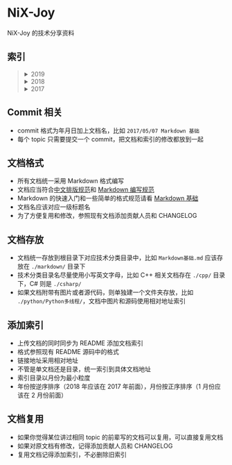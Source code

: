 # NiX-Joy

NiX-Joy 的技术分享资料

## 索引

<blockquote>
<details>
    <summary>2019</summary>
    <blockquote>
    <details>
        <summary>01</summary>
        <blockquote>
            <a href="java/synchronized的升级/synchronized.md">synchronied的升级</a>
        </blockquote>
    </details>
    <details>
        <summary>02</summary>
        <blockquote>
            <a href="Search\Elasticsearch\elasticsearch · 入门.md">elasticsearch入门</a>
        </blockquote>
    </details> 
	     <details>
        <summary>03</summary>
        <blockquote>
            <a href="java/布隆过滤器/布隆过滤器.md">布隆过滤器</a>
        </blockquote>
        <blockquote>
            <a href="database/数据库索引/index.md">数据库索引说</a>
        </blockquote>
    </details> 
    </blockquote>
</details>
<details>
    <summary>2018</summary>
    <blockquote>
        <details>
            <summary>05</summary>
            <blockquote>
                <a href="java/java内存解析/Java内存解析.md">java 内存解析</a>
            </blockquote>
        </details> 
        <details>
            <summary>06</summary>
            <blockquote>
                <a href="data-structure/平衡树--红黑树.md">红黑树的插入</a>
            </blockquote>
            <blockquote>
                <a href="java/并发">Java 并发</a>
            </blockquote>
        </details>
        <details>
            <summary>09</summary>
            <blockquote>
                <a href="GA/贝叶斯思维/贝叶斯入门.md">贝叶斯入门</a>
            </blockquote>
            <blockquote>
                <a href="android/异步消息处理机制与android服务/异步消息处理机制与Android服务.md">异步消息处理机制与Android服务</a>
            </blockquote>
            <blockquote>
                <a href="java/web请求过程/深入web请求过程.md">深入web请求过程</a>
            </blockquote>
            <blockquote>
                <a href="network/HTTP&HTTPS/HTTP&HTTPS.md">HTTP&HTTPS</a>
            </blockquote>
        </details>
        <details>
            <summary>10</summary>
            <blockquote>
                <a href="java/NIO入门/NIO 概述.md">NIO 概述</a>
            </blockquote>
            <blockquote>
                <a href="java/servlet重定向问题/Servlet重定向问题.md">Servlet重定向问题</a>
            </blockquote>
            <blockquote>
                <a href="GA/贝叶斯网络与神经网络/BayesNetwork.md">贝叶斯网络</a>
            </blockquote>
            <blockquote>
                <a href="GA/knapsackProblem/KnapsackProblem.md">背包问题</a>
            </blockquote>
		      	<blockquote>
                <a href="java/GC/GCmd.md">GC垃圾回收器</a>
            </blockquote>
            <blockquote>
                <a href="Linux/Linux间进程通信/Linux间进程通信.md">Linux间进程通信</a>
            </blockquote>
            <blockquote>
                <a href="js/JS预编译过程.md">JS预编译过程</a>
            </blockquote>
        </details>
        <details>
            <summary>11</summary> 
            <blockquote>
                <a href="algorithm\KMP\KMP.md">kmp</a>
            </blockquote>
            <blockquote>
                <a href="GA\遗传算法\GeneticAlgorithms.md">遗传算法</a>
            </blockquote>
			      <blockquote>
                <a href="GA\分支界限法\分支界限法.md">分支界限法</a>
            </blockquote>
        </details>
        <details>
            <summary>12</summary>
            <blockquote>
                <a href="java/java2ee/JAVAEE_NORM.md">javaee规范</a>
            </blockquote>
            <blockquote>
                <a href="java/spring/SPRING_IOC.md">springIOC</a>
            </blockquote>
            <blockquote>
                <a href="java/并发/浅析volitile.md">浅析volatile</a>
            </blockquote>
            <blockquote>
                <a href="js/JS数组(改变原数组的方法).md">JS数组(改变原数组的方法)</a>
            </blockquote>
            <blockquote>
                <a href="network/UDP_TCP/UDP_TCP.md">UDP_TCP</a>
            </blockquote>
			<blockquote>
                <a href="java/类加载与双亲委派模式/Java类加载与双亲委派模式.md">Java类加载与双亲委派模式</a>
            </blockquote>
        </details>
	</blockquote>
</details>
<details>
    <summary>2017</summary>
    <blockquote>
    <details>
        <summary>05</summary>
        <blockquote>
            <a href="markdown/Markdown基础.md">Markdown 基础</a>
        </blockquote>
    </details>
    </blockquote>
</details>
</blockquote>

## Commit 相关

* commit 格式为年月日加上文档名，比如 `2017/05/07 Markdown 基础`
* 每个 topic 只需要提交一个 commit，把文档和索引的修改都放到一起 

## 文档格式

* 所有文档统一采用 Markdown 格式编写
* 文档应当符合[中文排版规范](https://github.com/sparanoid/chinese-copywriting-guidelines)和 [Markdown 编写规范](https://github.com/DavidAnson/markdownlint/blob/master/doc/Rules.md)
* Markdown 的快速入门和一些简单的格式规范请看 [Markdown 基础](markdown/Markdown基础.md)
* 文档名应该对应一级标题名
* 为了方便复用和修改，参照现有文档添加贡献人员和 CHANGELOG

## 文档存放

* 文档统一存放到根目录下对应技术分类目录中，比如 `Markdown基础.md` 应该存放在 `./markdown/` 目录下
* 技术分类目录名尽量使用小写英文字母，比如 C++ 相关文档存在 `./cpp/` 目录下，C# 则是 `./csharp/`
* 如果文档附带有图片或者源代码，则单独建一个文件夹存放，比如 `./python/Python多线程/`，文档中图片和源码使用相对地址索引

## 添加索引

* 上传文档的同时同步为 README 添加文档索引
* 格式参照现有 README 源码中的格式
* 链接地址采用相对地址
* 不管是单文档还是目录，统一索引到具体文档地址
* 索引目录以月份为最小粒度
* 年份按逆序排序（2018 年应该在 2017 年前面），月份按正序排序（1 月份应该在 2 月份前面）

## 文档复用

* 如果你觉得某位讲过相同 topic 的前辈写的文档可以复用，可以直接复用文档
* 如果对原文档有修改，记得添加贡献人员和 CHANGELOG
* 复用文档记得添加索引，不必删除旧索引

